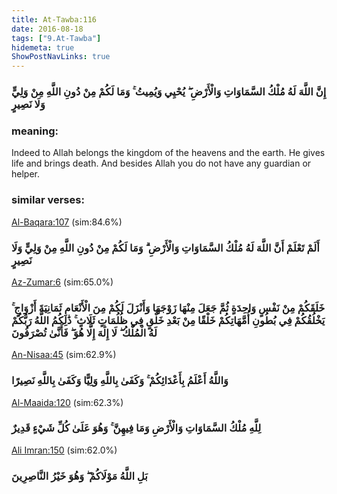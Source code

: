 ```yaml
---
title: At-Tawba:116
date: 2016-08-18
tags: ["9.At-Tawba"]
hidemeta: true 
ShowPostNavLinks: true 
---
```

### إِنَّ اللَّهَ لَهُ مُلْكُ السَّمَاوَاتِ وَالْأَرْضِ ۖ يُحْيِي وَيُمِيتُ ۚ وَمَا لَكُمْ مِنْ دُونِ اللَّهِ مِنْ وَلِيٍّ وَلَا نَصِيرٍ
### meaning: 
Indeed to Allah belongs the kingdom of the heavens and the earth. He gives life and brings death. And besides Allah you do not have any guardian or helper.
### similar verses: 

[Al-Baqara:107](/2/107) (sim:84.6%)

### أَلَمْ تَعْلَمْ أَنَّ اللَّهَ لَهُ مُلْكُ السَّمَاوَاتِ وَالْأَرْضِ ۗ وَمَا لَكُمْ مِنْ دُونِ اللَّهِ مِنْ وَلِيٍّ وَلَا نَصِيرٍ

[Az-Zumar:6](/39/6) (sim:65.0%)

### خَلَقَكُمْ مِنْ نَفْسٍ وَاحِدَةٍ ثُمَّ جَعَلَ مِنْهَا زَوْجَهَا وَأَنْزَلَ لَكُمْ مِنَ الْأَنْعَامِ ثَمَانِيَةَ أَزْوَاجٍ ۚ يَخْلُقُكُمْ فِي بُطُونِ أُمَّهَاتِكُمْ خَلْقًا مِنْ بَعْدِ خَلْقٍ فِي ظُلُمَاتٍ ثَلَاثٍ ۚ ذَٰلِكُمُ اللَّهُ رَبُّكُمْ لَهُ الْمُلْكُ ۖ لَا إِلَٰهَ إِلَّا هُوَ ۖ فَأَنَّىٰ تُصْرَفُونَ

[An-Nisaa:45](/4/45) (sim:62.9%)

### وَاللَّهُ أَعْلَمُ بِأَعْدَائِكُمْ ۚ وَكَفَىٰ بِاللَّهِ وَلِيًّا وَكَفَىٰ بِاللَّهِ نَصِيرًا

[Al-Maaida:120](/5/120) (sim:62.3%)

### لِلَّهِ مُلْكُ السَّمَاوَاتِ وَالْأَرْضِ وَمَا فِيهِنَّ ۚ وَهُوَ عَلَىٰ كُلِّ شَيْءٍ قَدِيرٌ

[Ali Imran:150](/3/150) (sim:62.0%)

### بَلِ اللَّهُ مَوْلَاكُمْ ۖ وَهُوَ خَيْرُ النَّاصِرِينَ
